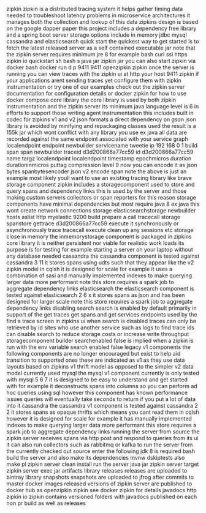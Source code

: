 zipkin zipkin is a distributed tracing system it helps gather timing data needed to troubleshoot latency problems in microservice architectures it manages both the collection and lookup of this data zipkins design is based on the google dapper paper this project includes a dependency free library and a spring boot server storage options include in memory jdbc mysql cassandra and elasticsearch quick start the quickest way to get started is to fetch the latest released server as a self contained executable jar note that the zipkin server requires minimum jre 8 for example bash curl ssl https zipkin io quickstart sh bash s java jar zipkin jar you can also start zipkin via docker bash docker run d p 9411 9411 openzipkin zipkin once the server is running you can view traces with the zipkin ui at http your host 9411 zipkin if your applications arent sending traces yet configure them with zipkin instrumentation or try one of our examples check out the zipkin server documentation for configuration details or docker zipkin for how to use docker compose core library the core library is used by both zipkin instrumentation and the zipkin server its minimum java language level is 6 in efforts to support those writing agent instrumentation this includes built in codec for zipkins v1 and v2 json formats a direct dependency on gson json library is avoided by minifying and repackaging classes used the result is a 155k jar which wont conflict with any library you use ex java all data are recorded against the same endpoint associated with your service graph localendpoint endpoint newbuilder servicename tweetie ip 192 168 0 1 build span span newbuilder traceid d3d200866a77cc59 id d3d200866a77cc59 name targz localendpoint localendpoint timestamp epochmicros duration durationinmicros puttag compression level 9 now you can encode it as json bytes spanbytesencoder json v2 encode span note the above is just an example most likely youll want to use an existing tracing library like brave storage component zipkin includes a storagecomponent used to store and query spans and dependency links this is used by the server and those making custom servers collectors or span reporters for this reason storage components have minimal dependencies but most require java 8 ex java this wont create network connections storage elasticsearchstorage newbuilder hosts aslist http myelastic 9200 build prepare a call tracecall storage spanstore gettrace d3d200866a77cc59 execute it synchronously or asynchronously trace tracecall execute clean up any sessions etc storage close in memory the inmemorystorage component is packaged in zipkins core library it is neither persistent nor viable for realistic work loads its purpose is for testing for example starting a server on your laptop without any database needed cassandra the cassandra component is tested against cassandra 3 11 it stores spans using udts such that they appear like the v2 zipkin model in cqlsh it is designed for scale for example it uses a combination of sasi and manually implemented indexes to make querying larger data more performant note this store requires a spark job to aggregate dependency links elasticsearch the elasticsearch component is tested against elasticsearch 2 6 x it stores spans as json and has been designed for larger scale note this store requires a spark job to aggregate dependency links disabling search search is enabled by default primarily in support of the get traces get spans and get services endpoints used by the find a trace screen in zipkins ui when search is disabled traces can only be retrieved by id sites who use another service such as logs to find trace ids can disable search to reduce storage costs or increase write throughput storagecomponent builder searchenabled false is implied when a zipkin is run with the env variable search enabled false legacy v1 components the following components are no longer encouraged but exist to help aid transition to supported ones these are indicated as v1 as they use data layouts based on zipkins v1 thrift model as opposed to the simpler v2 data model currently used mysql the mysql v1 component currently is only tested with mysql 5 6 7 it is designed to be easy to understand and get started with for example it deconstructs spans into columns so you can perform ad hoc queries using sql however this component has known performance issues queries will eventually take seconds to return if you put a lot of data into it cassandra the cassandra v1 component is tested against cassandra 2 2 it stores spans as opaque thrifts which means you cant read them in cqlsh however it is designed for scale for example it has manually implemented indexes to make querying larger data more performant this store requires a spark job to aggregate dependency links running the server from source the zipkin server receives spans via http post and respond to queries from its ui it can also run collectors such as rabbitmq or kafka to run the server from the currently checked out source enter the following jdk 8 is required bash build the server and also make its dependencies mvnw dskiptests also make pl zipkin server clean install run the server java jar zipkin server target zipkin server exec jar artifacts library releases releases are uploaded to bintray library snapshots snapshots are uploaded to jfrog after commits to master docker images released versions of zipkin server are published to docker hub as openzipkin zipkin see docker zipkin for details javadocs http zipkin io zipkin contains versioned folders with javadocs published on each non pr build as well as releases